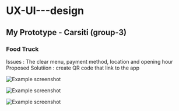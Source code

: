 # UX-UI---design

## My Prototype - Carsiti (group-3)

### Food Truck

Issues : The clear menu, payment method, location and opening hour
Proposed Solutiion : create QR code that link to the app

![Example screenshot](./images/image_1m.png)

![Example screenshot](./images/image_2m.png)

![Example screenshot](./images/image_3m.png)
